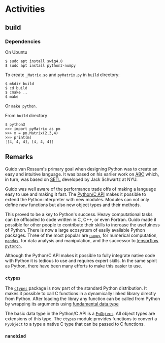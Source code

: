# Activities

## build

### Dependencies

On Ubuntu

```
$ sudo apt install swig4.0
$ sudo apt install python3-numpy
```

To create `_Matrix.so` and `pyMatrix.py` in `build` directory:

```
$ mkdir build
$ cd build
$ cmake ..
$ make
```

Or `make python`.

From `build` directory  
```
$ python3
>>> import pyMatrix as pm
>>> m = pm.Matrix(2,3,4)
>>> print(m)
[[4, 4, 4], [4, 4, 4]]
```

## Remarks

Guido van Rossum's primary goal when designing Python was to 
create an easy and intuitive language. It was based on
his earlier work on [ABC](https://en.wikipedia.org/wiki/ABC_(programming_language))
which, in turn, was based on [SETL](https://en.wikipedia.org/wiki/SETL)
developed by Jack Schwartz at NYU.

Guido was well aware of the performance trade offs of making
a language easy to use and making it fast. 
The [Python/C API](https://docs.python.org/3/c-api/index.html) makes it
possible to extend the Python interpreter with new modules.  Modules can
not only define new functions but also new object types and their methods.

This proved to be a key to Python's success. Heavy computational tasks
can be offloaded to code written in C, C++, or even Fortran.
Guido made it possible for other people to contribute their skills
to increase the usefulness of Python.
There is now a large ecosystem of easily available Python packages.
Three of the most popular are
[`numpy`](https://numpy.org/), 
for numerical computation,
[`pandas`](https://pandas.pydata.org/),
for data analysis and manipulation,
and the successor to [tensorflow](https://www.tensorflow.org/) [`pytorch`](https://pytorch.org/).

Although the Python/C API makes it possible to fully integrate native code with Python
it is tedious to use and requires expert skills.
In the same spirit as Python, there have been many efforts to make this easier to use.

### `ctypes`

The [`ctypes`](https://docs.python.org/3/library/ctypes.html)
package is now part of the standard Python distribution.
It makes it possible to call C functions in a dynamically linked library directly from Python.
After loading the libray any function can be called from Python
by wrapping its arguments using
[fundamental data type](https://docs.python.org/3/library/ctypes.html#fundamental-data-types)

The basic data type in the Python/C API is
a [`PyObject`](https://docs.python.org/3/c-api/structures.html).
All object types are extensions of this type.
The `ctypes` module provides functions to convert a `PyObject` to
a type a native C type that can be passed to C functions.

### `nanobind`
